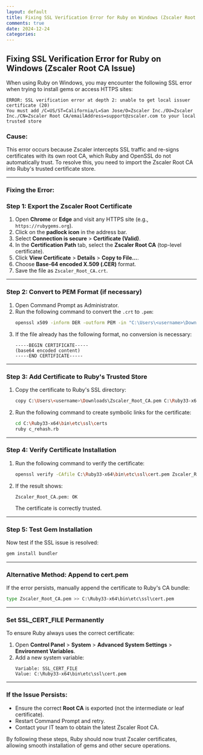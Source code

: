 ```yaml
---
layout: default
title: Fixing SSL Verification Error for Ruby on Windows (Zscaler Root CA Issue)
comments: true
date: 2024-12-24
categories:
---
```


## Fixing SSL Verification Error for Ruby on Windows (Zscaler Root CA Issue)

When using Ruby on Windows, you may encounter the following SSL error when trying to install gems or access HTTPS sites:

```
ERROR: SSL verification error at depth 2: unable to get local issuer certificate (20)
You must add /C=US/ST=California/L=San Jose/O=Zscaler Inc./OU=Zscaler Inc./CN=Zscaler Root CA/emailAddress=support@zscaler.com to your local trusted store
```

### **Cause:**
This error occurs because Zscaler intercepts SSL traffic and re-signs certificates with its own root CA, which Ruby and OpenSSL do not automatically trust. To resolve this, you need to import the Zscaler Root CA into Ruby's trusted certificate store.

---

### **Fixing the Error:**

### **Step 1: Export the Zscaler Root Certificate**
1. Open **Chrome** or **Edge** and visit any HTTPS site (e.g., `https://rubygems.org`).
2. Click on the **padlock icon** in the address bar.
3. Select **Connection is secure** > **Certificate (Valid)**.
4. In the **Certification Path** tab, select the **Zscaler Root CA** (top-level certificate).
5. Click **View Certificate** > **Details** > **Copy to File...**.
6. Choose **Base-64 encoded X.509 (.CER)** format.
7. Save the file as `Zscaler_Root_CA.crt`.

---

### **Step 2: Convert to PEM Format (if necessary)**
1. Open Command Prompt as Administrator.
2. Run the following command to convert the `.crt` to `.pem`:
   ```bash
   openssl x509 -inform DER -outform PEM -in "C:\Users\<username>\Downloads\Zscaler_Root_CA.crt" -out "C:\Users\<username>\Downloads\Zscaler_Root_CA.pem"
   ```
3. If the file already has the following format, no conversion is necessary:
   ```
   -----BEGIN CERTIFICATE-----
   (base64 encoded content)
   -----END CERTIFICATE-----
   ```

---

### **Step 3: Add Certificate to Ruby's Trusted Store**
1. Copy the certificate to Ruby's SSL directory:
   ```bash
   copy C:\Users\<username>\Downloads\Zscaler_Root_CA.pem C:\Ruby33-x64\bin\etc\ssl\certs\
   ```
2. Run the following command to create symbolic links for the certificate:
   ```bash
   cd C:\Ruby33-x64\bin\etc\ssl\certs
   ruby c_rehash.rb
   ```

---

### **Step 4: Verify Certificate Installation**
1. Run the following command to verify the certificate:
   ```bash
   openssl verify -CAfile C:\Ruby33-x64\bin\etc\ssl\cert.pem Zscaler_Root_CA.pem
   ```
2. If the result shows:
   ```
   Zscaler_Root_CA.pem: OK
   ```
   The certificate is correctly trusted.

---

### **Step 5: Test Gem Installation**
Now test if the SSL issue is resolved:
```bash
gem install bundler
```

---

### **Alternative Method: Append to cert.pem**
If the error persists, manually append the certificate to Ruby's CA bundle:
```bash
type Zscaler_Root_CA.pem >> C:\Ruby33-x64\bin\etc\ssl\cert.pem
```

---

### **Set SSL_CERT_FILE Permanently**
To ensure Ruby always uses the correct certificate:
1. Open **Control Panel** > **System** > **Advanced System Settings** > **Environment Variables**.
2. Add a new system variable:
   ```
   Variable: SSL_CERT_FILE
   Value: C:\Ruby33-x64\bin\etc\ssl\cert.pem
   ```

---

### **If the Issue Persists:**
- Ensure the correct **Root CA** is exported (not the intermediate or leaf certificate).
- Restart Command Prompt and retry.
- Contact your IT team to obtain the latest Zscaler Root CA.

By following these steps, Ruby should now trust Zscaler certificates, allowing smooth installation of gems and other secure operations.
